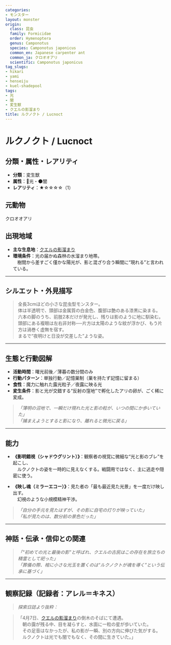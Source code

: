 ```yaml
---
categories:
- モンスター
layout: monster
origin:
  class: 昆虫
  family: Formicidae
  order: Hymenoptera
  genus: Camponotus
  species: Camponotus japonicus
  common_en: Japanese carpenter ant
  common_ja: クロオオアリ
  scientific: Camponotus japonicus
tag_slugs:
- hikari
- yami
- henseiju
- kuel-shadepool
tags:
- 光
- 闇
- 変生獣
- クエルの影溜まり
title: ルクノクト / Lucnoct
---
```


# ルクノクト / Lucnoct

## 分類・属性・レアリティ

* **分類**：変生獣  
* **属性**：🌟光・🌑闇  
* **レアリティ**：★☆☆☆☆（1）

## 元動物
クロオオアリ

## 出現地域

* **主な生息地**：[クエルの影溜まり](../place/kuel_shadepool.md)  
* **環境条件**：光の届かぬ森林の水溜まり地帯。  
　樹間から差すごく僅かな陽光が、影と混ざり合う瞬間に“現れる”と言われている。

---

## シルエット・外見描写

> 全長3cmほどの小さな昆虫型モンスター。  
> 体は半透明で、頭部は金属質の白金色、腹部は艶のある漆黒に染まる。  
> 六本の脚のうち、前肢2本だけが発光し、残りは影のように地に馴染む。  
> 頭部にある複眼は左右非対称──片方は太陽のような紋が浮かび、もう片方は渦巻く虚無を宿す。  
> まるで“夜明けと日没が交差した”ような姿。

---

## 生態と行動図解

* **活動時間**：曙光前後／薄暮の数分間のみ
* **行動パターン**：単独行動／記憶巣制（巣を持たず記憶に留まる）
* **食性**：魔力に触れた露光粒子／夜露に映る光
* **変生条件**：影と光が交錯する“反射の窪地”で孵化したアリの卵が、ごく稀に変成。

> *「薄明の沼地で、一瞬だけ現れた光と影の粒が、いつの間にか歩いていた」*  
> *「捕まえようとすると影になり、離れると微光に戻る」*

---

## 能力

* **《影明錯視（シャドウグリント）》**：観察者の視覚に微細な“光と影のブレ”を起こし、  
　ルクノクトの姿を一時的に見えなくする。戦闘用ではなく、主に逃走や隠密に使う。

* **《映し魂（ミラーエコー）》**：見た者の「最も最近見た光景」を一度だけ映し出す。  
　幻視のような小規模精神干渉。

> *「自分の手元を見たはずが、その影に自宅の灯りが映っていた」*  
> *「私が見たのは、数分前の景色だった」*

---

## 神話・伝承・信仰との関連

> *「“初めての光と最後の影”と呼ばれ、クエルの古民はこの存在を旅立ちの精霊として祀った」*  
> *「葬儀の際、棺に小さな光玉を置くのは“ルクノクトが魂を導く”という伝承に基づく」*

---

## 観察記録（記録者：アレル＝キネス）

> *探索日誌より抜粋：*

> 「4月7日、[クエルの影溜まり](../place/kuel_shadepool.md)の倒木のそばにて遭遇。  
　朝の靄が残る中、目を凝らすと、水面に一粒の星が歩いていた。  
　その足音はなかったが、私の影が一瞬、別の方向に伸びた気がする。  
　ルクノクトは光でも闇でもなく、その間に生きていた。」